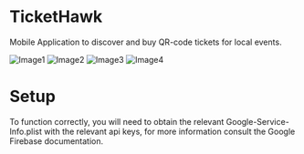 # TicketHawk
Mobile Application to discover and buy QR-code tickets for local events.

![Image1](https://is2-ssl.mzstatic.com/image/thumb/Purple113/v4/c6/20/dd/c620dd93-c149-bd3b-4b7c-ff304793f630/pr_source.png/230x0w.png)
![Image2](https://is1-ssl.mzstatic.com/image/thumb/Purple123/v4/62/77/22/62772211-2fc1-03d6-3d5e-9a49564fdd93/pr_source.png/230x0w.png)
![Image3](https://is4-ssl.mzstatic.com/image/thumb/Purple113/v4/11/e6/08/11e608d1-d426-5d4c-7c66-cafd8540acdb/pr_source.png/230x0w.png)
![Image4](https://is4-ssl.mzstatic.com/image/thumb/Purple123/v4/0a/22/eb/0a22eb6c-7d89-b9f9-9863-e61b3a262e68/pr_source.png/230x0w.png)

# Setup
To function correctly, you will need to obtain the relevant Google-Service-Info.plist with the relevant api keys, for more information consult the Google Firebase documentation.
